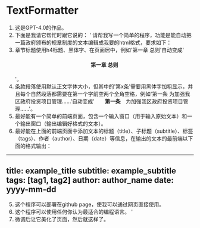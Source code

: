 # TextFormatter
1. 这是GPT-4.0的作品。
2. 下面是我请它帮忙时跟它说的：
'
请帮我写一个简单的程序，功能是能自动把一篇政府颁布的规章制度的文本编辑成我要的html格式，要求如下：
1. 章节标题使用h4标题、黑体字、在页面居中，例如'第一章 总则'自动变成'<h4 style="text-align: center; font-family: 'SimHei', sans-serif;">第一章 总则</h4>'。
2. 条款段落使用默认正文字体大小，但其中的'第x条'需要用黑体字加粗显示，并且每个自然段落都需要在第一个字前空两个全角空格，例如'第一条 为加强我区政府投资项目管理……'自动变成'<strong style="font-family: 'SimHei', sans-serif;">　　第一条　</strong>为加强我区政府投资项目管理……'。
3. 最好能有一个简单的前端页面，包含一个输入窗口（用于输入原始文本）和一个输出窗口（输出编辑好格式的文本）。
4. 最好能在上面的前端页面中添加文本的标题（title）、子标题（subtitle）、标签（tags）、作者（author）、日期（date）等信息，在输出的文本的最前端以下面的格式输出：
---
title: example_title
subtitle: example_subtitle
tags: [tag1, tag2]
author: author_name
date: yyyy-mm-dd
---
5. 这个程序可以部署在github page，使我可以通过网页直接使用。
6. 这个程序可以使用任何你认为最适合的编程语言。
'
3. 微调后让它美化了页面，然后就这样了。
